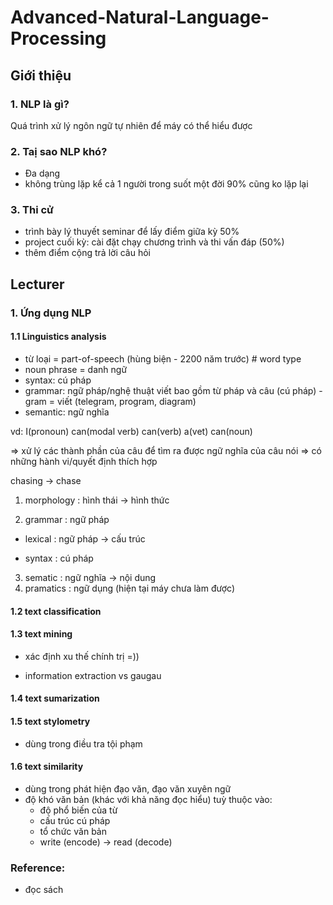 # Advanced-Natural-Language-Processing
## Giới thiệu
### 1. NLP là gì?
Quá trình xử lý ngôn ngữ tự nhiên để máy có thể hiểu được
### 2. Taị sao NLP khó?
- Đa dạng
- không trùng lặp kể cả 1 người trong suốt một đời 90% cũng ko lặp lại
### 3. Thi cử
- trình bày lý thuyết seminar để lấy điểm giữa kỳ 50%
- project cuối kỳ: cài đặt chạy chương trình và thi vấn đáp (50%)
- thêm điểm cộng trả lời câu hỏi
## Lecturer
### 1. Ứng dụng NLP

#### 1.1 Linguistics analysis
- từ loại = part-of-speech (hùng biện - 2200 năm trước) # word type
- noun phrase = danh ngữ
- syntax: cú pháp 
- grammar: ngữ pháp/nghệ thuật viết bao gồm từ pháp và câu (cú pháp) - gram = viết (telegram, program, diagram)
- semantic: ngữ nghĩa

vd: I(pronoun) can(modal verb) can(verb) a(vet) can(noun)

=> xử lý các thành phần của câu để tìm ra được ngữ nghĩa của câu nói => có những hành vi/quyết định thích hợp

chasing   ->  chase

1.  morphology  :   hình thái   -> hình thức

2.  grammar     :   ngữ pháp

- lexical   :    ngữ pháp   -> cấu trúc

- syntax    :    cú pháp

3.  sematic     :   ngữ nghĩa   -> nội dung
4.  pramatics   :   ngữ dụng    (hiện tại máy chưa làm được)

#### 1.2 text classification

#### 1.3 text mining

- xác định xu thế chính trị =))

- information extraction vs gaugau

#### 1.4 text sumarization

#### 1.5 text stylometry
- dùng trong điều tra tội phạm

#### 1.6 text similarity

- dùng trong phát hiện đạo văn, đạo văn xuyên ngữ
- độ khó văn bản (khác với khả năng đọc hiểu) tuỳ thuộc vào:
    - độ phổ biến của từ
    - cấu trúc cú pháp
    - tổ chức văn bản
    - write (encode) -> read (decode)

### Reference:
- đọc sách